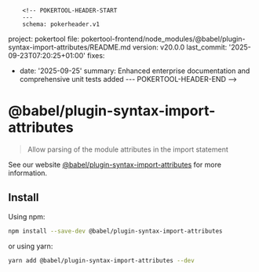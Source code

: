         <!-- POKERTOOL-HEADER-START
        ---
        schema: pokerheader.v1
project: pokertool
file: pokertool-frontend/node_modules/@babel/plugin-syntax-import-attributes/README.md
version: v20.0.0
last_commit: '2025-09-23T07:20:25+01:00'
fixes:
- date: '2025-09-25'
  summary: Enhanced enterprise documentation and comprehensive unit tests added
        ---
        POKERTOOL-HEADER-END -->
# @babel/plugin-syntax-import-attributes

> Allow parsing of the module attributes in the import statement

See our website [@babel/plugin-syntax-import-attributes](https://babeljs.io/docs/babel-plugin-syntax-import-attributes) for more information.

## Install

Using npm:

```sh
npm install --save-dev @babel/plugin-syntax-import-attributes
```

or using yarn:

```sh
yarn add @babel/plugin-syntax-import-attributes --dev
```
